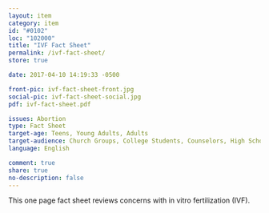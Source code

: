 ```yaml
---
layout: item
category: item
id: "#0102"
loc: "102000"
title: "IVF Fact Sheet"
permalink: /ivf-fact-sheet/
store: true

date: 2017-04-10 14:19:33 -0500

front-pic: ivf-fact-sheet-front.jpg
social-pic: ivf-fact-sheet-social.jpg
pdf: ivf-fact-sheet.pdf

issues: Abortion
type: Fact Sheet
target-age: Teens, Young Adults, Adults
target-audience: Church Groups, College Students, Counselors, High School Students, Pro-life Organizations
language: English

comment: true
share: true
no-description: false
---
```

This one page fact sheet reviews concerns with in vitro fertilization (IVF).